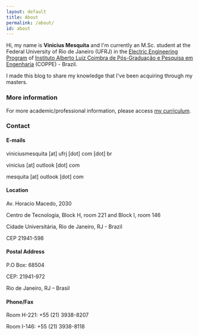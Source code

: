 ```yaml
---
layout: default
title: About
permalink: /about/
id: about
---
```


Hi, my name is **Vinicius Mesquita** and I'm currently an M.Sc. student at the Federal University of Rio de Janeiro (UFRJ) in the [Electric Engineering Program](http://www.pee.ufrj.br) of [Instituto Alberto Luiz Coimbra de Pós-Graduação e Pesquisa em Engenharia](http://coppe.ufrj.br) (COPPE) - Brazil.

I made this blog to share my knowledge that I've been acquiring through my masters.

### More information

For more academic/professional information, please access [my curriculum](/cv).

### Contact
#### E-mails
viniciusmesquita [at] ufrj [dot] com [dot] br

vinicius [at] outlook [dot] com

mesquita [at] outlook [dot] com

#### Location

Av. Horacio Macedo, 2030

Centro de Tecnologia, Block H, room 221 and Block I, room 146

Cidade Universitária, Rio de Janeiro, RJ - Brazil

CEP 21941-598

#### Postal Address
P.O Box: 68504

CEP: 21941-972

Rio de Janeiro, RJ – Brasil

#### Phone/Fax
Room H-221: +55 (21) 3938-8207

Room I-146: +55 (21) 3938-8118
